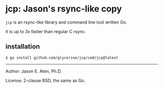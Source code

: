 jcp: Jason's rsync-like copy
============================

`jcp` is an rsync-like library and command line tool written Go. 

It is up to 3x faster than regular C rsync.

installation
------------
~~~
$ go install github.com/glycerine/jcp/cmd/jcp@latest
~~~

-----
Author: Jason E. Aten, Ph.D.

License: 2-clause BSD, the same as Go.

